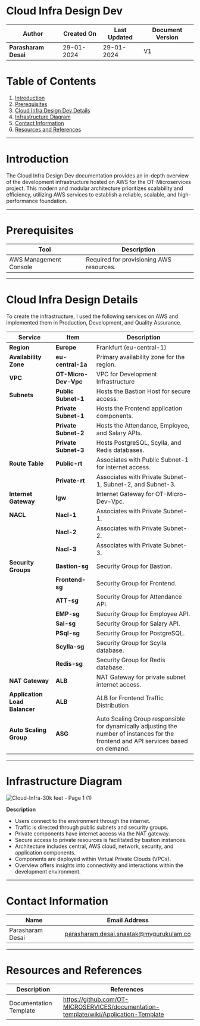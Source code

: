 # Cloud Infra Design Dev

| **Author**           | **Created On** | **Last Updated** | **Document Version** |
| -------------------- | -------------- | ---------------- | -------------------- |
| **Parasharam Desai** | 29-01-2024     | 29-01-2024       | V1                   |

# Table of Contents

1. [Introduction](#introduction)
2. [Prerequisites](#prerequisites)
3. [Cloud Infra Design Dev Details](#cloud-infra-design-dev-details)
4. [Infrastructure Diagram](#infrastructure-diagram)
5. [Contact Information](#contact-information)
6. [Resources and References](#resources-and-references)

***
# Introduction

The Cloud Infra Design Dev documentation provides an in-depth overview of the development infrastructure hosted on AWS for the OT-Microservices project. This modern and modular architecture prioritizes scalability and efficiency, utilizing AWS services to establish a reliable, scalable, and high-performance foundation.

***
# Prerequisites
| Tool                  | Description                                  |
|-----------------------|----------------------------------------------|
| AWS Management Console | Required for provisioning AWS resources.     |


***
# Cloud Infra Design Details

To create the infrastructure, I used the following services on AWS and implemented them in Production, Development, and Quality Assurance.

| Service         | Item                  | Description                                         |
|-----------------|-----------------------|-----------------------------------------------------|
| **Region**      | **Europe**            |           Frankfurt (eu-central-1)                  |
| **Availability Zone**          | **eu-central-1a**         | Primary availability zone for the region. |
| **VPC**         | **OT-Micro-Dev-Vpc**      | VPC for Development Infrastructure              |
| **Subnets**     | **Public Subnet-1**   | Hosts the Bastion Host for secure access.           |
|                 | **Private Subnet-1**  | Hosts the Frontend application components.         |
|                 | **Private Subnet-2**  | Hosts the Attendance, Employee, and Salary APIs.    |
|                 | **Private Subnet-3**  | Hosts PostgreSQL, Scylla, and Redis databases.      |
| **Route Table**  | **Public-rt**        | Associates with Public Subnet-1 for internet access.|
|                 | **Private-rt**       | Associates with Private Subnet-1, Subnet-2, and Subnet-3.|
| **Internet Gateway** | **Igw**              | Internet Gateway for OT-Micro-Dev-Vpc.           |
| **NACL**        | **Nacl-1**           | Associates with Private Subnet-1.                  |
|                 | **Nacl-2**           | Associates with Private Subnet-2.                  |
|                 | **Nacl-3**           | Associates with Private Subnet-3.                  |
| **Security Groups** | **Bastion-sg**    | Security Group for Bastion.                       |
|                 | **Frontend-sg**      | Security Group for Frontend.                       |
|                 | **ATT-sg**           | Security Group for Attendance API.                 |
|                 | **EMP-sg**           | Security Group for Employee API.                   |
|                 | **Sal-sg**           | Security Group for Salary API.                     |
|                 | **PSql-sg**          | Security Group for PostgreSQL.                     |
|                 | **Scylla-sg**        | Security Group for Scylla database.                |
|                 | **Redis-sg**         | Security Group for Redis database.                 |
| **NAT Gateway** | **ALB**              | NAT Gateway for private subnet internet access.|
| **Application Load Balancer** | **ALB** |ALB for Frontend Traffic Distribution| 
| **Auto Scaling Group**         | **ASG**           | Auto Scaling Group responsible for dynamically adjusting the number of instances for the frontend and API services based on demand. | 

***

# Infrastructure Diagram

![Cloud-Infra-30k feet - Page 1 (1)](https://github.com/avengers-p7/Documentation/assets/156056709/cb77bbe7-3aab-4b12-81db-a107e11f16ab)



**Description**

* Users connect to the environment through the internet.
* Traffic is directed through public subnets and security groups.
* Private components have internet access via the NAT gateway.
* Secure access to private resources is facilitated by bastion instances.
* Architecture includes central, AWS cloud, network, security, and application components.
* Components are deployed within Virtual Private Clouds (VPCs).
* Overview offers insights into connectivity and interactions within the development environment.


***

# Contact Information

| Name               | Email Address                               |
| ------------------ | ------------------------------------------- |
| Parasharam Desai   | parasharam.desai.snaatak@mygurukulam.co     |

***
# Resources and References

|     Description                  | References  
| ---------------------------------| ------------------------------------------------------------------- |
|     Documentation Template       | https://github.com/OT-MICROSERVICES/documentation-template/wiki/Application-Template |

